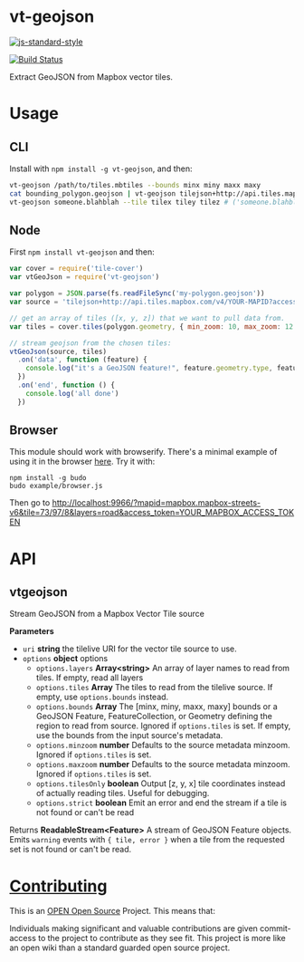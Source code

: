 # vt-geojson

[![js-standard-style](https://cdn.rawgit.com/feross/standard/master/badge.svg)](https://github.com/feross/standard)

[![Build Status](https://travis-ci.org/developmentseed/vt-geojson.svg)](https://travis-ci.org/developmentseed/vt-geojson)

Extract GeoJSON from Mapbox vector tiles.

# Usage

## CLI

Install with `npm install -g vt-geojson`, and then:

```bash
vt-geojson /path/to/tiles.mbtiles --bounds minx miny maxx maxy
cat bounding_polygon.geojson | vt-geojson tilejson+http://api.tiles.mapbox.com/v4/YOUR-MAPID?access_token=YOUR_MAPBOX_TOKEN -z 12
vt-geojson someone.blahblah --tile tilex tiley tilez # ('someone.blahblah' is a mapid)
```

## Node

First `npm install vt-geojson` and then:

```javascript
var cover = require('tile-cover')
var vtGeoJson = require('vt-geojson')

var polygon = JSON.parse(fs.readFileSync('my-polygon.geojson'))
var source = 'tilejson+http://api.tiles.mapbox.com/v4/YOUR-MAPID?access_token=YOUR_MAPBOX_TOKEN'

// get an array of tiles ([x, y, z]) that we want to pull data from.
var tiles = cover.tiles(polygon.geometry, { min_zoom: 10, max_zoom: 12 })

// stream geojson from the chosen tiles:
vtGeoJson(source, tiles)
  .on('data', function (feature) {
    console.log("it's a GeoJSON feature!", feature.geometry.type, feature.properties)
  })
  .on('end', function () {
    console.log('all done')
  })
```

## Browser

This module should work with browserify.  There's a minimal example of
using it in the browser
[here](https://github.com/developmentseed/vt-geojson/blob/master/example/browser.js).
Try it with:

    npm install -g budo
    budo example/browser.js

Then go to <http://localhost:9966/?mapid=mapbox.mapbox-streets-v6&tile=73/97/8&layers=road&access_token=YOUR_MAPBOX_ACCESS_TOKEN>

# API

## vtgeojson

Stream GeoJSON from a Mapbox Vector Tile source

**Parameters**

-   `uri` **string** the tilelive URI for the vector tile source to use.
-   `options` **object** options
    -   `options.layers` **Array&lt;string&gt;** An array of layer names to read from tiles.  If empty, read all layers
    -   `options.tiles` **Array** The tiles to read from the tilelive source.  If empty, use `options.bounds` instead.
    -   `options.bounds` **Array** The [minx, miny, maxx, maxy] bounds or a GeoJSON Feature, FeatureCollection, or Geometry defining the region to read from source. Ignored if `options.tiles` is set.  If empty, use the bounds from the input source's metadata.
    -   `options.minzoom` **number** Defaults to the source metadata minzoom.  Ignored if `options.tiles` is set.
    -   `options.maxzoom` **number** Defaults to the source metadata minzoom.  Ignored if `options.tiles` is set.
    -   `options.tilesOnly` **boolean** Output [z, y, x] tile coordinates instead of actually reading tiles.  Useful for debugging.
    -   `options.strict` **boolean** Emit an error and end the stream if a tile is not found or can't be read

Returns **ReadableStream&lt;Feature&gt;** A stream of GeoJSON Feature objects. Emits `warning` events with `{ tile, error }` when a tile from the requested set is not found or can't be read.

# [Contributing](CONTRIBUTING.md)

This is an [OPEN Open Source](http://openopensource.org/) Project. This means that:

Individuals making significant and valuable contributions are given commit-access to the project to contribute as they see fit. This project is more like an open wiki than a standard guarded open source project.
